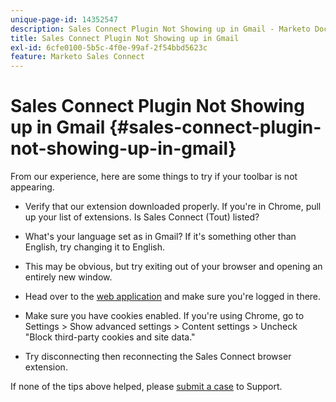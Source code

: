 ```yaml
---
unique-page-id: 14352547
description: Sales Connect Plugin Not Showing up in Gmail - Marketo Docs - Product Documentation
title: Sales Connect Plugin Not Showing up in Gmail
exl-id: 6cfe0100-5b5c-4f0e-99af-2f54bbd5623c
feature: Marketo Sales Connect
---
```

# Sales Connect Plugin Not Showing up in Gmail {#sales-connect-plugin-not-showing-up-in-gmail}

From our experience, here are some things to try if your toolbar is not appearing.

- Verify that our extension downloaded properly. If you're in Chrome, pull up your list of extensions. Is Sales Connect (Tout) listed?

- What's your language set as in Gmail? If it's something other than English, try changing it to English.

- This may be obvious, but try exiting out of your browser and opening an entirely new window.

- Head over to the [web application](https://toutapp.com/login) and make sure you're logged in there.

- Make sure you have cookies enabled. If you're using Chrome, go to Settings > Show advanced settings > Content settings > Uncheck "Block third-party cookies and site data."

- Try disconnecting then reconnecting the Sales Connect browser extension.

If none of the tips above helped, please [submit a case](https://nation.marketo.com/community/support_solutions) to Support.
